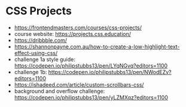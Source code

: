 # CSS Projects

* <https://frontendmasters.com/courses/css-projects/>
* course website: <https://projects.css.education/>
* <https://dribbble.com/>
* <https://shannonpayne.com.au/how-to-create-a-low-highlight-text-effect-using-css/>
* challenge 1a style guide: <https://codepen.io/philipstubbs13/pen/LYqNGvq?editors=1100>
* challenge 1b: <https://codepen.io/philipstubbs13/pen/NWodEZv?editors=1100>
* <https://ishadeed.com/article/custom-scrollbars-css/>
* background and overflow challenge: <https://codepen.io/philipstubbs13/pen/yLZMXqz?editors=1100>